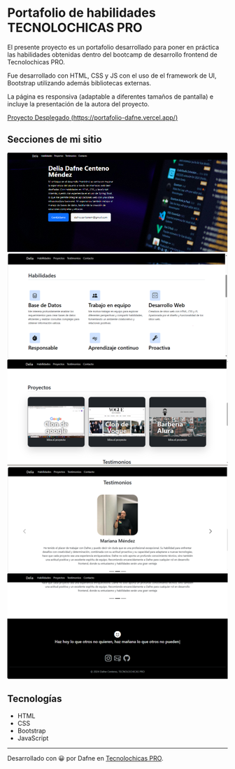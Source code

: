 # Portafolio de habilidades TECNOLOCHICAS PRO

El presente proyecto es un portafolio desarrollado para poner en práctica las habilidades obtenidas dentro del bootcamp de desarrollo frontend de Tecnolochicas PRO.

Fue desarrollado con HTML, CSS y JS con el uso de el framework de UI, Bootstrap utilizando además bibliotecas externas.

La página es responsiva (adaptable a diferentes tamaños de pantalla) e incluye la presentación de la autora del proyecto.

[Proyecto Desplegado (https://portafolio-dafne.vercel.app/)](https://portafolio-dafne.vercel.app/)


## Secciones de mi sitio
![Presentación](assets/readme/inicio.png)
![Habilidades](assets/readme/habilidades.png)
![Proyectos](assets/readme/proyectos.png)
![Testimonios](assets/readme/testimonios.png)
![Contacto](assets/readme/footer.png)


## Tecnologías
* HTML
* CSS
* Bootstrap
* JavaScript

---

Desarrollado con 😀 por Dafne en [Tecnolochicas PRO](https://tecnolochicas.mx/).